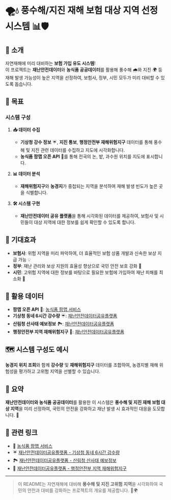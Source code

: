 # 🌪️💧 풍수해/지진 재해 보험 대상 지역 선정 시스템 📊🛡️

## 📌 소개
자연재해에 미리 대비하는 **보험 가입 유도 시스템**!<br>
이 프로젝트는 **재난안전데이터**와 **농식품 공공데이터**를 활용해 풍수해 🌧️와 지진 🌍 등 재해 발생 가능성이 높은 지역을 선정하여, 보험사, 정부, 시민 모두가 미리 대비할 수 있도록 돕습니다. 

## 🎯 목표
### 시스템 구성
1. **📥 데이터 수집**
   - **기상청 강수 정보** ☔, **지진 통보**, **행정안전부 재해위험지구** 데이터를 통해 풍수해 및 지진 관련 데이터를 수집하고 지도에 시각화합니다.
   - **농식품 팜맵 오픈 API** 🌾를 통해 전국의 논, 밭, 과수원 위치를 지도에 표시합니다.

2. **📊 데이터 분석**
   - **재해위험지구**와 **농경지**가 중첩되는 지역을 분석하여 재해 발생 빈도가 높은 곳을 식별합니다.

3. **🛠️ 시스템 구현**
   - **재난안전데이터 공유 플랫폼**을 통해 시각화된 데이터를 제공하여, 보험사 및 시민들이 대상 지역에 대한 정보를 쉽게 확인할 수 있도록 합니다.

## 🌈 기대효과
- **보험사**: 위험 지역을 미리 파악하여, 더 효율적인 보험 상품 개발과 신속한 보상 지급 가능 💡
- **정부**: 재난 관리와 보상 지원의 효율성 향상으로 국민 안전 보호 강화 🚨
- **시민**: 고위험 지역에 대한 정보를 바탕으로 필요한 보험에 가입하여 재난 피해를 최소화 💼

## 📂 활용 데이터
- **팜맵 오픈 API** 📍: [농식품 팜맵 서비스](https://agis.epis.or.kr/ASD/main/intro.do)
- **기상청 동네 6시간 강수량** ☔: [재난안전데이터공유플랫폼](https://www.safetydata.go.kr/disaster-data/view?dataSn=26)
- **산림청 산사태 예보정보** 🏞️: [재난안전데이터공유플랫폼](https://www.safetydata.go.kr/disaster-data/view?dataSn=695)
- **행정안전부 지역 재해위험지구** 🚧: [재난안전데이터공유플랫폼](https://www.safetydata.go.kr/disaster-data/view?dataSn=52)

## 🗺️ 시스템 구성도 예시
**농경지 위치 조회**와 함께 **강수량** 및 **재해위험지구** 데이터를 조합하여, 농경지별 재해 위험성을 평가하고 고위험 지역을 선별할 수 있습니다.

## 📝 요약
**재난안전데이터와 농식품 공공데이터**를 활용한 이 시스템은 **풍수해 및 지진 재해 보험 대상 지역**을 미리 선정하여, 국민의 안전을 강화하고 재난 발생 시 효과적인 대응을 도모합니다. 🚀

## 🔗 관련 링크
- 🌾 [농식품 팜맵 서비스](https://agis.epis.or.kr/ASD/main/intro.do)
- ☔ [재난안전데이터공유플랫폼 - 기상청 동네 6시간 강수량](https://www.safetydata.go.kr/disaster-data/view?dataSn=26)
- 🏞️ [재난안전데이터공유플랫폼 - 산림청 산사태 예보정보](https://www.safetydata.go.kr/disaster-data/view?dataSn=695)
- 🚧 [재난안전데이터공유플랫폼 - 행정안전부 지역 재해위험지구](https://www.safetydata.go.kr/disaster-data/view?dataSn=52)

---

> 이 README는 자연재해에 대비해 **풍수해 및 지진 고위험 지역**을 시각화하여 국민의 안전과 대비를 강화하는 프로젝트의 개요를 제공합니다. 💪🌍
